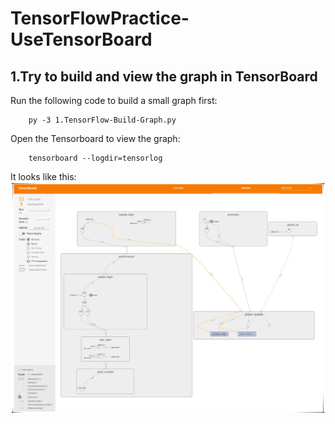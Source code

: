 # TensorFlowPractice-UseTensorBoard

## 1.Try to build and view the graph in TensorBoard
Run the following code to build a small graph first:
```
    py -3 1.TensorFlow-Build-Graph.py      
```
Open the Tensorboard to view the graph:
```
    tensorboard --logdir=tensorlog
```
It looks like this:
![TensorBoardGraphView](images/git_tensorflow_train_tensorboard.JPG)

